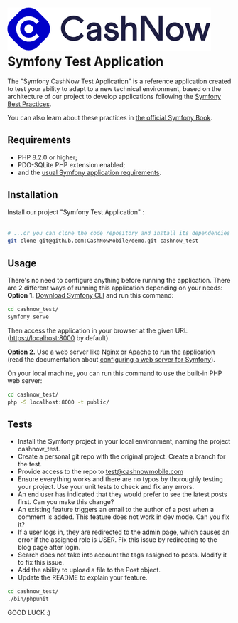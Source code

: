 ![img.png](img.png) <br>Symfony Test Application
========================

The "Symfony CashNow Test Application" is a reference application created to test your
ability to adapt to a new technical environment, based on the architecture of our project
to develop applications following the [Symfony Best Practices][1].

You can also learn about these practices in [the official Symfony Book][5].

Requirements
------------

  * PHP 8.2.0 or higher;
  * PDO-SQLite PHP extension enabled;
  * and the [usual Symfony application requirements][2].

Installation
------------

Install our project "Symfony Test Application"  :


```bash

# ...or you can clone the code repository and install its dependencies
git clone git@github.com:CashNowMobile/demo.git cashnow_test
```

Usage
-----

There's no need to configure anything before running the application. There are
2 different ways of running this application depending on your needs:
**Option 1.** [Download Symfony CLI][4] and run this command:
```bash
cd cashnow_test/
symfony serve


```

Then access the application in your browser at the given URL (<https://localhost:8000> by default).

**Option 2.** Use a web server like Nginx or Apache to run the application
(read the documentation about [configuring a web server for Symfony][3]).

On your local machine, you can run this command to use the built-in PHP web server:

```bash
cd cashnow_test/
php -S localhost:8000 -t public/
```

Tests
-----

* Install the Symfony project in your local environment, naming the project cashnow_test.
* Create a personal git repo with the original project. Create a branch for the test.
* Provide access to the repo to test@cashnowmobile.com
* Ensure everything works and there are no typos by thoroughly testing your project. Use your unit tests to check and fix any errors.
* An end user has indicated that they would prefer to see the latest posts first. Can you make this change?
* An existing feature triggers an email to the author of a post when a comment is added. This feature does not work in dev mode. Can you fix it?
* If a user logs in, they are redirected to the admin page, which causes an error if the assigned role is USER. Fix this issue by redirecting to the blog page after login.
* Search does not take into account the tags assigned to posts. Modify it to fix this issue.
* Add the ability to upload a file to the Post object.
* Update the README to explain your feature.

```bash
cd cashnow_test/
./bin/phpunit
```

GOOD LUCK :)

[1]: https://symfony.com/doc/current/best_practices.html
[2]: https://symfony.com/doc/current/setup.html#technical-requirements
[3]: https://symfony.com/doc/current/setup/web_server_configuration.html
[4]: https://symfony.com/download
[5]: https://symfony.com/book
[6]: https://getcomposer.org/
